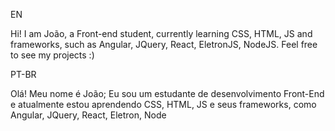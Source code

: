 EN

Hi! I am João, a Front-end student, currently learning CSS, HTML, JS and frameworks, such as Angular, JQuery, React, EletronJS, NodeJS.
Feel free to see my projects :)


PT-BR

Olá! Meu nome é João; Eu sou um estudante de desenvolvimento Front-End e atualmente estou aprendendo CSS, HTML, JS e seus frameworks, como Angular, JQuery, React, Eletron, Node
